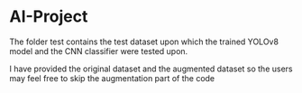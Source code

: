 # AI-Project
The folder test contains the test dataset upon which the trained YOLOv8 model and the CNN classifier were tested upon.

I have provided the original dataset and the augmented dataset so the users may feel free to skip the augmentation part of the code
